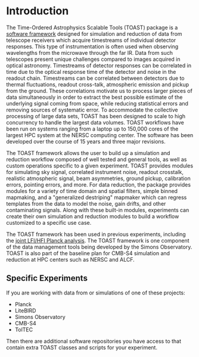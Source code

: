 # Introduction

The Time-Ordered Astrophysics Scalable Tools (TOAST) package is a [software framework](https://en.wikipedia.org/wiki/Software_framework)
designed for simulation and reduction of data from telescope receivers which acquire
timestreams of individual detector responses.  This type of instrumentation is often
used when observing wavelengths from the microwave through the far IR.  Data from such
telescopes present unique challenges compared to images acquired in optical astronomy.
Timestreams of detector responses can be correlated in time due to the optical response
time of the detector and noise in the readout chain.  Timestreams can be correlated
between detectors due to thermal fluctuations, readout cross-talk, atmospheric emission
and pickup from the ground.  These correlations motivate us to process larger pieces of
data simultaneously in order to extract the best possible estimate of the underlying
signal coming from space, while reducing statistical errors and removing sources of
systematic error.  To accommodate the collective processing of large data sets, TOAST
has been designed to scale to high concurrency to handle the largest data volumes.
TOAST workflows have been run on systems ranging from a laptop up to 150,000 cores of
the largest HPC system at the NERSC computing center.  The software has been developed
over the course of 15 years and three major revisions.

The TOAST framework allows the user to build up a simulation and reduction workflow
composed of well tested and general tools, as well as custom operations specific to a
given experiment.  TOAST provides modules for simulating sky signal, correlated
instrument noise, readout crosstalk, realistic atmospheric signal, beam asymmetries,
ground pickup, calibration errors, pointing errors, and more.  For data reduction, the
package provides modules for a variety of time domain and spatial filters, simple binned
mapmaking, and a "generalized destriping" mapmaker which can regress templates from the
data to model the noise, gain drifts, and other contaminating signals.  Along with these
built-in modules, experiments can create their own simulation and reduction modules to
build a workflow customized to a specific use case.

The TOAST framework has been used in previous experiments, including the
[joint LFI/HFI Planck analysis](https://arxiv.org/abs/2007.04997).  The TOAST framework
is one component of the data management tools being developed by the Simons Observatory.
TOAST is also part of the baseline plan for CMB-S4 simulation and reduction at HPC
centers such as NERSC and ALCF.

## Specific Experiments

If you are working with data from or simulations of one of these projects:

- Planck
- LiteBIRD
- Simons Observatory
- CMB-S4
- TolTEC

Then there are additional software repositories you have access to that contain extra
TOAST classes and scripts for your experiment.
